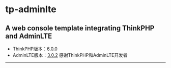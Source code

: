 # tp-adminlte
 A web console template integrating ThinkPHP and AdminLTE
----
 * ThinkPHP版本：[6.0.0](http://www.thinkphp.cn/)
 * AdminLTE版本：[3.0.2](https://github.com/ColorlibHQ/AdminLTE)
 感谢ThinkPHP和AdminLTE开发者
 ----
 